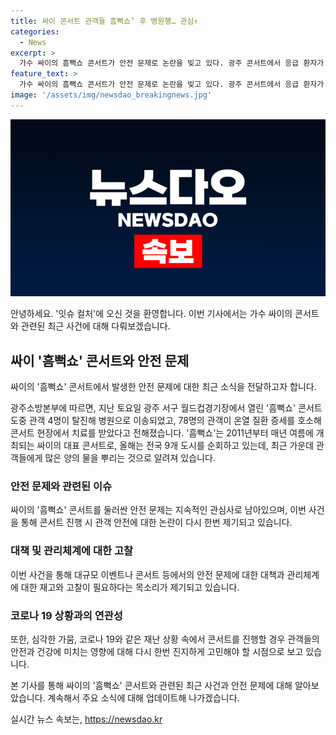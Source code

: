 ```yaml
---
title: 싸이 콘서트 관객들 흠뻑쇼’ 후 병원행… 관심↑
categories:
  - News
excerpt: >
  가수 싸이의 흠뻑쇼 콘서트가 안전 문제로 논란을 빚고 있다. 광주 콘서트에서 응급 환자가 속출하고, 관객들이 온열 질환으로 고통을 겪었다. 특히, 가수 싸이가 가뭄과 코로나19와 같은 재해 상황에서도 공연을 강행한 것에 대한 논란도 함께 제기되고 있다. 이번 콘서트의 안전 문제와 관련된 논란은 콘서트의 특징인 물 뿌리기와의 연관성도 큰 관심을 끌고 있다.
feature_text: >
  가수 싸이의 흠뻑쇼 콘서트가 안전 문제로 논란을 빚고 있다. 광주 콘서트에서 응급 환자가 속출하고, 관객들이 온열 질환으로 고통을 겪었다. 특히, 가수 싸이가 가뭄과 코로나19와 같은 재해 상황에서도 공연을 강행한 것에 대한 논란도 함께 제기되고 있다. 이번 콘서트의 안전 문제와 관련된 논란은 콘서트의 특징인 물 뿌리기와의 연관성도 큰 관심을 끌고 있다.
image: '/assets/img/newsdao_breakingnews.jpg'
---
```


<p><img src="/assets/img/newsdao_breakingnews.jpg" alt="firstkoreanews 속보" /></p>

<p>안녕하세요. '잇슈 컬처'에 오신 것을 환영합니다. 이번 기사에서는 가수 싸이의 콘서트와 관련된 최근 사건에 대해 다뤄보겠습니다.</p>

<h2 data-ke-size="size26">싸이 '흠뻑쇼' 콘서트와 안전 문제</h2>

<p>싸이의 '흠뻑쇼' 콘서트에서 발생한 안전 문제에 대한 최근 소식을 전달하고자 합니다.</p>

<p data-ke-size="size16">광주소방본부에 따르면, 지난 토요일 광주 서구 월드컵경기장에서 열린 '흠뻑쇼' 콘서트 도중 관객 4명이 탈진해 병원으로 이송되었고, 78명의 관객이 온열 질환 증세를 호소해 콘서트 현장에서 치료를 받았다고 전해졌습니다. '흠뻑쇼'는 2011년부터 매년 여름에 개최되는 싸이의 대표 콘서트로, 올해는 전국 9개 도시를 순회하고 있는데, 최근 가운데 관객들에게 많은 양의 물을 뿌리는 것으로 알려져 있습니다.</p>

<h3>안전 문제와 관련된 이슈</h3>

<p data-ke-size="size16">싸이의 '흠뻑쇼' 콘서트를 둘러싼 안전 문제는 지속적인 관심사로 남아있으며, 이번 사건을 통해 콘서트 진행 시 관객 안전에 대한 논란이 다시 한번 제기되고 있습니다.</p>

<h3>대책 및 관리체계에 대한 고찰</h3>

<p data-ke-size="size16">이번 사건을 통해 대규모 이벤트나 콘서트 등에서의 안전 문제에 대한 대책과 관리체계에 대한 재고와 고찰이 필요하다는 목소리가 제기되고 있습니다.</p>

<h3>코로나 19 상황과의 연관성</h3>

<p data-ke-size="size16">또한, 심각한 가뭄, 코로나 19와 같은 재난 상황 속에서 콘서트를 진행할 경우 관객들의 안전과 건강에 미치는 영향에 대해 다시 한번 진지하게 고민해야 할 시점으로 보고 있습니다.</p>

<p>본 기사를 통해 싸이의 '흠뻑쇼' 콘서트와 관련된 최근 사건과 안전 문제에 대해 알아보았습니다. 계속해서 주요 소식에 대해 업데이트해 나가겠습니다.</p>
실시간 뉴스 속보는, <a href="https://newsdao.kr" rel="dofollow">https://newsdao.kr</a>


